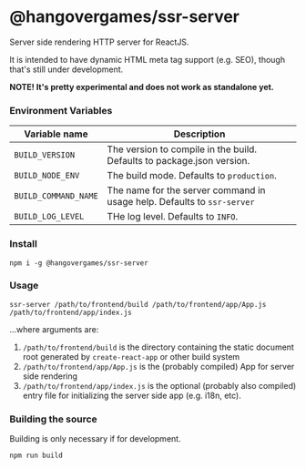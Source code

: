 # @hangovergames/ssr-server

Server side rendering HTTP server for ReactJS.

It is intended to have dynamic HTML meta tag support (e.g. SEO), though that's still under 
development.

**NOTE! It's pretty experimental and does not work as standalone yet.**

### Environment Variables

| Variable name        | Description                                                                   |
| -------------------- | ----------------------------------------------------------------------------- |
| `BUILD_VERSION`      | The version to compile in the build. Defaults to package.json version.        |
| `BUILD_NODE_ENV`     | The build mode. Defaults to `production`.                                     |
| `BUILD_COMMAND_NAME` | The name for the server command in usage help. Defaults to `ssr-server` |
| `BUILD_LOG_LEVEL`    | THe log level. Defaults to `INFO`.                                            |

### Install 

`npm i -g @hangovergames/ssr-server`

### Usage

`ssr-server /path/to/frontend/build /path/to/frontend/app/App.js /path/to/frontend/app/index.js`

...where arguments are:

  1. `/path/to/frontend/build` is the directory containing the static document root generated by 
     `create-react-app` or other build system
  2. `/path/to/frontend/app/App.js` is the (probably compiled) App for server side rendering
  3. `/path/to/frontend/app/index.js` is the optional (probably also compiled) entry file for 
     initializing the server side app (e.g. i18n, etc).

### Building the source

Building is only necessary if for development.

`npm run build`
